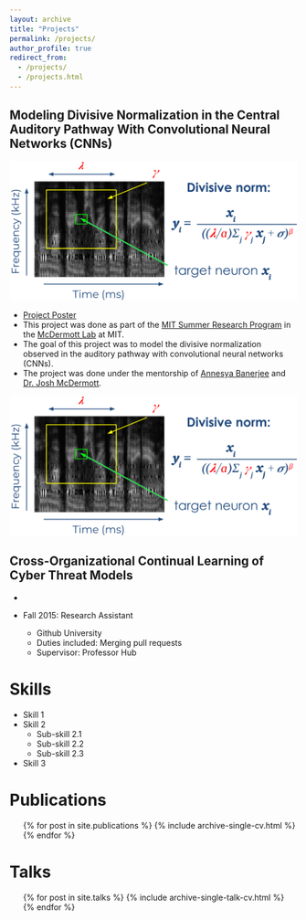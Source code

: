 ```yaml
---
layout: archive
title: "Projects"
permalink: /projects/
author_profile: true
redirect_from:
  - /projects/
  - /projects.html
---
```


Modeling Divisive Normalization in the Central Auditory Pathway With Convolutional Neural Networks (CNNs)
------
![divisive_norm](/images/divisive-norm.png)

* [Project Poster](https://docs.google.com/presentation/d/1w0o61bmTnVsHmH37HHYQlGZ9oKInxQfK/edit#slide=id.p1)
* This project was done as part of the [MIT Summer Research Program](https://bcs.mit.edu/msrp) in the [McDermott Lab](https://mcdermottlab.mit.edu/) at MIT.
* The goal of this project was to model the divisive normalization observed in the auditory pathway with convolutional neural networks (CNNs).
* The project was done under the mentorship of [Annesya Banerjee](https://www.linkedin.com/in/annesya-banerjee-313365167) and [Dr. Josh McDermott](http://web.mit.edu/jhm/www/).

</div>

<div class=“column right” markdown="1">

![divisive_norm](/images/divisive-norm.png)

</div>

<div style=“clear:both;”></div>


Cross-Organizational Continual Learning of Cyber Threat Models
------
* 

* Fall 2015: Research Assistant
  * Github University
  * Duties included: Merging pull requests
  * Supervisor: Professor Hub
  
Skills
======
* Skill 1
* Skill 2
  * Sub-skill 2.1
  * Sub-skill 2.2
  * Sub-skill 2.3
* Skill 3

Publications
======
  <ul>{% for post in site.publications %}
    {% include archive-single-cv.html %}
  {% endfor %}</ul>
  
Talks
======
  <ul>{% for post in site.talks %}
    {% include archive-single-talk-cv.html %}
  {% endfor %}</ul>
